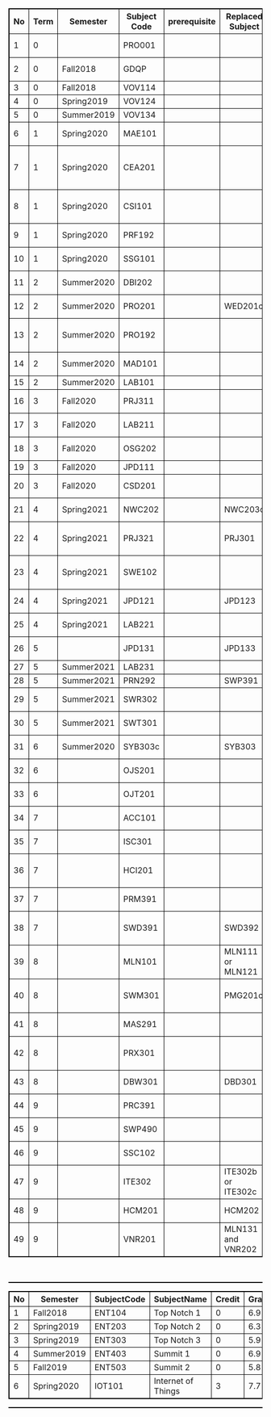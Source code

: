 ﻿
<style>
    table{
        border-collapse: collapse;
    }
    table,tr,td,th{
        border: 1px solid black;
    }
</style>
<Table class='table table-hover'><thead class='thead-inverse'><tr><th  style='width:10px'>No</th><th  style='width:15px'>Term</th><th style='width:80px'>Semester</th><th style='width:60px'>Subject Code</th><th style='width:60px'>prerequisite</th><th style='width:80px'>Replaced Subject</th><th>Subject Name</th><th  style='width:10px'>Credit</th><th style='width:20px'>Grade</th><th style='width:80px'>Status</th></tr></thead>  <tbody><tr><td>1</td><td>0</td><td></td><td style='width:60px'>PRO001</td><td style='width:60px'></td><td><span class='label label-warning'></span></td><td>Programming with Alice</td><td></td><td> </td><td><span class='label label-default'>Not started</span></td></tr><tr><td>2</td><td>0</td><td>Fall2018</td><td>GDQP</td><td style='width:60px'></td><td></td><td>Military Education</td><td>0</td><td><span class='label label-primary'>6.5</span></td><td><span class='label label-success'>Passed</span></td></tr><tr><td>3</td><td>0</td><td>Fall2018</td><td>VOV114</td><td style='width:60px'></td><td></td><td>Vovinam 1_2</td><td>2</td><td><span class='label label-primary'>10</span></td><td><span class='label label-success'>Passed</span></td></tr><tr><td>4</td><td>0</td><td>Spring2019</td><td>VOV124</td><td style='width:60px'></td><td></td><td>Vovinam 3_4</td><td>2</td><td><span class='label label-primary'>9.2</span></td><td><span class='label label-success'>Passed</span></td></tr><tr><td>5</td><td>0</td><td>Summer2019</td><td>VOV134</td><td style='width:60px'></td><td></td><td>Vovinam 5_6</td><td>2</td><td><span class='label label-primary'>6</span></td><td><span class='label label-success'>Passed</span></td></tr><tr><td>6</td><td>1</td><td>Spring2020</td><td>MAE101</td><td style='width:60px'></td><td></td><td>Mathematics for Engineering</td><td>3</td><td><span class='label label-primary'>6.7</span></td><td><span class='label label-success'>Passed</span></td></tr><tr><td>7</td><td>1</td><td>Spring2020</td><td>CEA201</td><td style='width:60px'></td><td></td><td>Computer Organization and Architecture</td><td>3</td><td><span class='label label-primary'>7.6</span></td><td><span class='label label-success'>Passed</span></td></tr><tr><td>8</td><td>1</td><td>Spring2020</td><td>CSI101</td><td style='width:60px'></td><td></td><td>Connecting to Computer Science</td><td>3</td><td><span class='label label-primary'>8.6</span></td><td><span class='label label-success'>Passed</span></td></tr><tr><td>9</td><td>1</td><td>Spring2020</td><td>PRF192</td><td style='width:60px'></td><td></td><td>Programming Fundamentals</td><td>3</td><td><span class='label label-primary'>8.5</span></td><td><span class='label label-success'>Passed</span></td></tr><tr><td>10</td><td>1</td><td>Spring2020</td><td>SSG101</td><td style='width:60px'></td><td></td><td>Working in Group Skills</td><td>3</td><td><span class='label label-primary'>7.4</span></td><td><span class='label label-success'>Passed</span></td></tr><tr><td>11</td><td>2</td><td>Summer2020</td><td>DBI202</td><td style='width:60px'></td><td></td><td>Databases Systems</td><td>3</td><td><span class='label label-primary'>6.8</span></td><td><span class='label label-success'>Passed</span></td></tr><tr><td>12</td><td>2</td><td>Summer2020</td><td>PRO201</td><td style='width:60px'></td><td>WED201c</td><td>Front-end Web Development</td><td>3</td><td><span class='label label-primary'>9.4</span></td><td><span class='label label-success'>Passed</span></td></tr><tr><td>13</td><td>2</td><td>Summer2020</td><td>PRO192</td><td style='width:60px'></td><td></td><td>Object-Oriented Programming</td><td>3</td><td><span class='label label-primary'>8.2</span></td><td><span class='label label-success'>Passed</span></td></tr><tr><td>14</td><td>2</td><td>Summer2020</td><td>MAD101</td><td style='width:60px'></td><td></td><td>Discrete mathematics</td><td>3</td><td><span class='label label-primary'>7.9</span></td><td><span class='label label-success'>Passed</span></td></tr><tr><td>15</td><td>2</td><td>Summer2020</td><td>LAB101</td><td style='width:60px'></td><td></td><td>C Lab</td><td>3</td><td><span class='label label-primary'></span></td><td><span class='label label-success'>Passed</span></td></tr><tr><td>16</td><td>3</td><td>Fall2020</td><td>PRJ311</td><td style='width:60px'></td><td></td><td>Desktop Java Applications</td><td>3</td><td><span class='label label-primary'>9</span></td><td><span class='label label-success'>Passed</span></td></tr><tr><td>17</td><td>3</td><td>Fall2020</td><td>LAB211</td><td style='width:60px'></td><td></td><td>OOP with Java Lab</td><td>3</td><td><span class='label label-primary'>0</span></td><td><span class='label label-success'>Passed</span></td></tr><tr><td>18</td><td>3</td><td>Fall2020</td><td>OSG202</td><td style='width:60px'></td><td></td><td>Operating Systems</td><td>3</td><td><span class='label label-primary'>6.9</span></td><td><span class='label label-success'>Passed</span></td></tr><tr><td>19</td><td>3</td><td>Fall2020</td><td>JPD111</td><td style='width:60px'></td><td></td><td>Japanese 1</td><td>3</td><td><span class='label label-primary'>7.7</span></td><td><span class='label label-success'>Passed</span></td></tr><tr><td>20</td><td>3</td><td>Fall2020</td><td>CSD201</td><td style='width:60px'></td><td></td><td>Data Structures and Algorithms</td><td>3</td><td><span class='label label-primary'>8.2</span></td><td><span class='label label-success'>Passed</span></td></tr><tr><td>21</td><td>4</td><td>Spring2021</td><td>NWC202</td><td style='width:60px'></td><td>NWC203c</td><td>Computer Networking</td><td>3</td><td><span class='label label-primary'>7</span></td><td><span class='label label-success'>Passed</span></td></tr><tr><td>22</td><td>4</td><td>Spring2021</td><td>PRJ321</td><td style='width:60px'></td><td>PRJ301</td><td>Web-Based Java Applications</td><td>3</td><td><span class='label label-primary'>6.7</span></td><td><span class='label label-success'>Passed</span></td></tr><tr><td>23</td><td>4</td><td>Spring2021</td><td>SWE102</td><td style='width:60px'></td><td></td><td>Introduction to Software Engineering</td><td>3</td><td><span class='label label-primary'>7.4</span></td><td><span class='label label-success'>Passed</span></td></tr><tr><td>24</td><td>4</td><td>Spring2021</td><td>JPD121</td><td style='width:60px'></td><td>JPD123</td><td>Elementary Japanese 1.2</td><td>3</td><td><span class='label label-primary'>7.6</span></td><td><span class='label label-success'>Passed</span></td></tr><tr><td>25</td><td>4</td><td>Spring2021</td><td>LAB221</td><td style='width:60px'></td><td></td><td>Desktop Java Lab</td><td>3</td><td><span class='label label-primary'></span></td><td><span class='label label-success'>Passed</span></td></tr><tr><td>26</td><td>5</td><td></td><td style='width:60px'>JPD131</td><td style='width:60px'></td><td><span class='label label-warning'>JPD133</span></td><td>Japanese Elementary 3</td><td></td><td> </td><td><span class='label label-default'>Not started</span></td></tr><tr><td>27</td><td>5</td><td>Summer2021</td><td style='width:60px'>LAB231</td><td style='width:60px'></td><td><span class='label label-warning'></span></td><td>Web Java Lab</td><td></td><td> </td><td><span class='label label-info'>Studying</span></td></tr><tr><td>28</td><td>5</td><td>Summer2021</td><td style='width:60px'>PRN292</td><td style='width:60px'></td><td><span class='label label-warning'>SWP391</span></td><td>.NET and C#</td><td></td><td> </td><td><span class='label label-info'>Studying</span></td></tr><tr><td>29</td><td>5</td><td>Summer2021</td><td style='width:60px'>SWR302</td><td style='width:60px'></td><td><span class='label label-warning'></span></td><td>Software Requirement</td><td></td><td> </td><td><span class='label label-info'>Studying</span></td></tr><tr><td>30</td><td>5</td><td>Summer2021</td><td style='width:60px'>SWT301</td><td style='width:60px'></td><td><span class='label label-warning'></span></td><td>Software Testing</td><td></td><td> </td><td><span class='label label-info'>Studying</span></td></tr><tr><td>31</td><td>6</td><td>Summer2020</td><td>SYB303c</td><td style='width:60px'></td><td>SYB303</td><td>Start Your Business</td><td>0</td><td><span class='label label-primary'>6.8</span></td><td><span class='label label-success'>Passed</span></td></tr><tr><td>32</td><td>6</td><td></td><td style='width:60px'>OJS201</td><td style='width:60px'></td><td><span class='label label-warning'></span></td><td>On the job training1</td><td></td><td> </td><td><span class='label label-default'>Not started</span></td></tr><tr><td>33</td><td>6</td><td></td><td style='width:60px'>OJT201</td><td style='width:60px'></td><td><span class='label label-warning'></span></td><td>On the job training</td><td></td><td> </td><td><span class='label label-default'>Not started</span></td></tr><tr><td>34</td><td>7</td><td></td><td style='width:60px'>ACC101</td><td style='width:60px'></td><td><span class='label label-warning'></span></td><td>Principles of Accounting</td><td></td><td> </td><td><span class='label label-default'>Not started</span></td></tr><tr><td>35</td><td>7</td><td></td><td style='width:60px'>ISC301</td><td style='width:60px'></td><td><span class='label label-warning'></span></td><td>e-Commerce</td><td></td><td> </td><td><span class='label label-default'>Not started</span></td></tr><tr><td>36</td><td>7</td><td></td><td style='width:60px'>HCI201</td><td style='width:60px'></td><td><span class='label label-warning'></span></td><td>Human-Computer Interaction</td><td></td><td> </td><td><span class='label label-default'>Not started</span></td></tr><tr><td>37</td><td>7</td><td></td><td style='width:60px'>PRM391</td><td style='width:60px'></td><td><span class='label label-warning'></span></td><td>Mobile Programming</td><td></td><td> </td><td><span class='label label-default'>Not started</span></td></tr><tr><td>38</td><td>7</td><td></td><td style='width:60px'>SWD391</td><td style='width:60px'></td><td><span class='label label-warning'>SWD392</span></td><td>Software Architecture and Design</td><td></td><td> </td><td><span class='label label-default'>Not started</span></td></tr><tr><td>39</td><td>8</td><td></td><td style='width:60px'>MLN101</td><td style='width:60px'></td><td><span class='label label-warning'>MLN111 or  MLN121</span></td><td>Principles of Marxism - Leninism</td><td></td><td> </td><td><span class='label label-default'>Not started</span></td></tr><tr><td>40</td><td>8</td><td></td><td style='width:60px'>SWM301</td><td style='width:60px'></td><td><span class='label label-warning'>PMG201c</span></td><td>Software project management</td><td></td><td> </td><td><span class='label label-default'>Not started</span></td></tr><tr><td>41</td><td>8</td><td></td><td style='width:60px'>MAS291</td><td style='width:60px'></td><td><span class='label label-warning'></span></td><td>Statistics & Probability</td><td></td><td> </td><td><span class='label label-default'>Not started</span></td></tr><tr><td>42</td><td>8</td><td></td><td style='width:60px'>PRX301</td><td style='width:60px'></td><td><span class='label label-warning'></span></td><td>Web Development (XML)</td><td></td><td> </td><td><span class='label label-default'>Not started</span></td></tr><tr><td>43</td><td>8</td><td></td><td style='width:60px'>DBW301</td><td style='width:60px'></td><td><span class='label label-warning'>DBD301</span></td><td>Data warehouse</td><td></td><td> </td><td><span class='label label-default'>Not started</span></td></tr><tr><td>44</td><td>9</td><td></td><td style='width:60px'>PRC391</td><td style='width:60px'></td><td><span class='label label-warning'></span></td><td>Cloud Computing</td><td></td><td> </td><td><span class='label label-default'>Not started</span></td></tr><tr><td>45</td><td>9</td><td></td><td style='width:60px'>SWP490</td><td style='width:60px'></td><td><span class='label label-warning'></span></td><td>Capstone Project</td><td></td><td> </td><td><span class='label label-default'>Not started</span></td></tr><tr><td>46</td><td>9</td><td></td><td style='width:60px'>SSC102</td><td style='width:60px'></td><td><span class='label label-warning'></span></td><td>Business Communication</td><td></td><td> </td><td><span class='label label-default'>Not started</span></td></tr><tr><td>47</td><td>9</td><td></td><td style='width:60px'>ITE302</td><td style='width:60px'></td><td><span class='label label-warning'>ITE302b or  ITE302c</span></td><td>Ethics in Information technology</td><td></td><td> </td><td><span class='label label-default'>Not started</span></td></tr><tr><td>48</td><td>9</td><td></td><td style='width:60px'>HCM201</td><td style='width:60px'></td><td><span class='label label-warning'>HCM202</span></td><td>HCM Ideology</td><td></td><td> </td><td><span class='label label-default'>Not started</span></td></tr><tr><td>49</td><td>9</td><td></td><td style='width:60px'>VNR201</td><td style='width:60px'></td><td><span class='label label-warning'>MLN131 and  VNR202</span></td><td>Revolutionary line of CPV</td><td></td><td> </td><td><span class='label label-default'>Not started</span></td></tr>  </tbody><Table>
<br/><Table class='table table-hover'><thead class='thead-inverse'><tr><th  style='width:10px'>No</th><th  style='width:40px'>Semester</th><th style='width:40px'>SubjectCode</th><th>SubjectName</th><th>Credit</th><th style='width:20px'>Grade</th><th style='width:55px'>Status</th></tr></thead>  <tbody><tr><td>1</td><td>Fall2018</td><td>ENT104</td><td>Top Notch 1</td><td>0</td><td><span class='label label-primary'>6.9</span></td><td><span class='label label-success'>Passed</span></td></tr><tr><td>2</td><td>Spring2019</td><td>ENT203</td><td>Top Notch 2</td><td>0</td><td><span class='label label-primary'>6.3</span></td><td><span class='label label-success'>Passed</span></td></tr><tr><td>3</td><td>Spring2019</td><td>ENT303</td><td>Top Notch 3</td><td>0</td><td><span class='label label-primary'>5.9</span></td><td><span class='label label-success'>Passed</span></td></tr><tr><td>4</td><td>Summer2019</td><td>ENT403</td><td>Summit 1</td><td>0</td><td><span class='label label-primary'>6.9</span></td><td><span class='label label-success'>Passed</span></td></tr><tr><td>5</td><td>Fall2019</td><td>ENT503</td><td>Summit 2</td><td>0</td><td><span class='label label-primary'>5.8</span></td><td><span class='label label-success'>Passed</span></td></tr><tr><td>6</td><td>Spring2020</td><td>IOT101</td><td>Internet of Things</td><td>3</td><td><span class='label label-primary'>7.7</span></td><td><span class='label label-success'>Passed</span></td></tr>  </tbody><Table>
